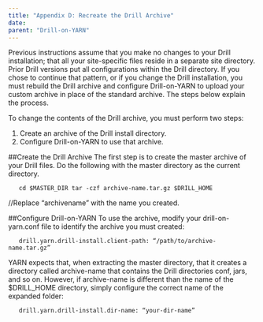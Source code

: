 ```yaml
---
title: "Appendix D: Recreate the Drill Archive"
date:  
parent: "Drill-on-YARN"
---   
```


Previous instructions assume that you make no changes to your Drill installation; that all your site-specific files reside in a separate site directory. Prior Drill versions put all  configurations within the Drill directory. If you chose to continue that pattern, or if you change the Drill installation, you must rebuild the Drill archive and configure Drill-on-YARN
to upload your custom archive in place of the standard archive. The steps below explain the process.  

To change the contents of the Drill archive, you must perform two steps:  

1. Create an archive of the Drill install directory.  
2. Configure Drill-on-YARN to use that archive.   

##Create the Drill Archive
The first step is to create the master archive of your Drill files. Do the following with the master directory as the current directory.  

       cd $MASTER_DIR tar -czf archive-name.tar.gz $DRILL_HOME 

//Replace “archivename” with the name you created.

##Configure Drill-on-YARN
To use the archive,  modify your drill-on-yarn.conf file to identify the archive you must created:  

       drill.yarn.drill-install.client-path: “/path/to/archive-name.tar.gz”  

YARN expects that, when extracting the master directory, that it creates a directory called
archive-name that contains the Drill directories conf, jars, and so on. However, if archive-name is different than the name of the $DRILL_HOME directory, simply configure the correct name of the expanded folder:  

       drill.yarn.drill-install.dir-name: “your-dir-name”  

